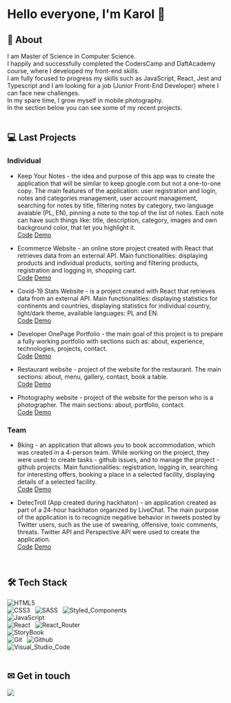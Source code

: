 # Hello everyone, I'm Karol 👋

<!--
**karol-wolski/karol-wolski** is a ✨ _special_ ✨ repository because its `README.md` (this file) appears on your GitHub profile.

Here are some ideas to get you started:

- 🔭 I’m currently working on ...
- 🌱 I’m currently learning ...
- 👯 I’m looking to collaborate on ...
- 🤔 I’m looking for help with ...
- 💬 Ask me about ...
- 📫 How to reach me: ...
- 😄 Pronouns: ...
- ⚡ Fun fact: ...
-->

## 👦 About

I am Master of Science in Computer Science. <br />
I happily and successfully completed the CodersCamp and DaftAcademy course, where I developed my front-end skills. <br />
I am fully focused to progress my skills such as JavaScript, React, Jest and Typescript and I am looking for a job (Junior Front-End Developer) where I can face new challenges. <br />
In my spare time, I grow myself in mobile photography. <br />
In the section below you can see some of my recent projects.
<br />
<br />

## 💻 Last Projects
### Individual
 - Keep Your Notes - the idea and purpose of this app was to create the application that will be similar to keep.google.com but not a one-to-one copy. The main features of the application: user registration and login, notes and categories management, user account management, searching for notes by title, filtering notes by category, two language avaiable (PL, EN), pinning a note to the top of the list of notes. Each note can have such things like: title, description, category, images and own background color, that let you highlight it. <br />
[Code](https://github.com/karol-wolski/KeepYourNotes) 
[Demo](https://keepyour-notes.netlify.app/)

 - Ecommerce Website - an online store project created with React that retrieves data from an external API. Main functionalities: displaying products and individual products, sorting and filtering products, registration and logging in, shopping cart. <br /> 
[Code](https://github.com/karol-wolski/fmania) 
[Demo](https://karol-wolski.github.io/fmania/)

 - Covid-19 Stats Website - is a project created with React that retrieves data from an external API. Main functionalities: displaying statistics for continents and countries, displaying statistics for individual country, light/dark theme, available languages: PL and EN. <br />
[Code](https://github.com/karol-wolski/covid-19-stats) 
[Demo](https://karol-wolski.github.io/covid-19-stats/)

 - Developer OnePage Portfolio - the main goal of this project is to prepare a fully working portfolio with sections such as: about, experience, technologies, projects, contact. <br />
 [Code](https://github.com/karol-wolski/portfolio-one-page) 
 [Demo](https://karol-wolski.github.io/portfolio-one-page/)
 
 - Restaurant website - project of the website for the restaurant. The main sections: about, menu, gallery, contact, book a table. <br />
[Code](https://github.com/karol-wolski/restaurant) 
[Demo](https://karol-wolski.github.io/restaurant/)

 - Photography website - project of the website for the person who is a photographer. The main sections: about, portfolio, contact. <br />
[Code](https://github.com/karol-wolski/Photography) 
[Demo](https://karol-wolski.github.io/Photography/)

### Team
- Bking - an application that allows you to book accommodation, which was created in a 4-person team. While working on the project, they were used: to create tasks - github issues, and to manage the project - github projects. Main functionalities: registration, logging in, searching for interesting offers, booking a place in a selected facility, displaying details of a selected facility. <br />
[Code](https://github.com/karol-wolski/Bking_app_FrontEnd) 
[Demo](https://michal-team-projekt-2.netlify.app/)


- DetecTroll (App created during hackhaton) - an application created as part of a 24-hour hackhaton organized by LiveChat. The main purpose of the application is to recognize negative behavior in tweets posted by Twitter users, such as the use of swearing, offensive, toxic comments, threats. Twitter API and Perspective API were used to create the application. <br />
[Code](https://github.com/karol-wolski/detectroll) 
[Demo](http://detectroll.herokuapp.com/)
<br />

## 🛠 Tech Stack

![HTML5](https://img.shields.io/badge/HTML5-%23E34F26?style=flat&logo=html5&logoColor=white) &nbsp;
<br />
![CSS3](https://img.shields.io/badge/CSS3-%231572B6?style=flat&logo=css3&logoColor=white) &nbsp;
![SASS](https://img.shields.io/badge/Sass-%23CC6699?style=flat&logo=sass&logoColor=white) &nbsp;
![Styled_Components](https://img.shields.io/badge/Styled_Components-%23DB7093?style=flat&logo=styledcomponents&logoColor=white) &nbsp;
<br />
![JavaScript](https://img.shields.io/badge/JavaScript-%23F7DF1E?style=flat&logo=javascript&logoColor=white) &nbsp;
<br />
![React](https://img.shields.io/badge/React-%2361DAFB?style=flat&logo=react&logoColor=white) &nbsp;
![React_Router](https://img.shields.io/badge/React_Router-%23CA4245?style=flat&logo=reactrouter&logoColor=white) &nbsp;
<br />
![StoryBook](https://img.shields.io/badge/StoryBook-%23FF4785?style=flat&logo=storybook&logoColor=white) &nbsp;
<br />
![Git](https://img.shields.io/badge/Git-%23F05032?style=flat&logo=Git&logoColor=white) &nbsp;
![Github](https://img.shields.io/badge/Github-%23181717?style=flat&logo=Github&logoColor=white) &nbsp;
<br />
![Visual_Studio_Code](https://img.shields.io/badge/Visual_Studio_Code-%23007ACC?style=flat&logo=VisualStudioCode&logoColor=white) &nbsp;
<br />
<br />
## ✉ Get in touch
<a href="https://www.linkedin.com/in/karolwolski/">
  <img src="https://img.shields.io/badge/linkedin-%230A66C2?style=flat&logo=linkedin&logoColor=white" />
</a>
